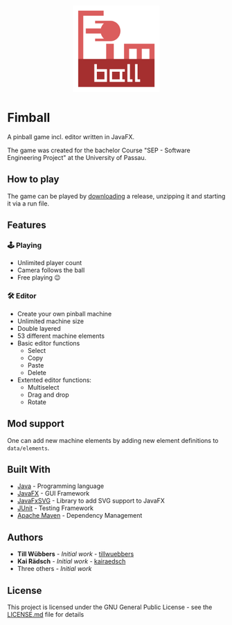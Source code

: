 <p align="center"><img height="200px" src="images/logo.png"/></p>

# Fimball
A pinball game incl. editor written in JavaFX.

The game was created for the bachelor Course "SEP - Software Engineering Project" at the University of Passau.

## How to play
The game can be played by [downloading](https://next.dascloud.de/index.php/s/RxtPJTk6YegKwPb) a release, unzipping it and starting it via a run file.

## Features

### 🕹 Playing 
* Unlimited player count
* Camera follows the ball
* Free playing 😉

### 🛠 Editor
* Create your own pinball machine
* Unlimited machine size
* Double layered
* 53 different machine elements
* Basic editor functions
  * Select
  * Copy
  * Paste
  * Delete
* Extented editor functions:
  * Multiselect
  * Drag and drop
  * Rotate

## Mod support
One can add new machine elements by adding new element definitions to `data/elements`.

## Built With
* [Java](https://openjdk.java.net/) - Programming language
* [JavaFX](https://wiki.openjdk.java.net/display/OpenJFX/Main) - GUI Framework
* [JavaFxSVG](https://github.com/codecentric/javafxsvg) - Library to add SVG support to JavaFX
* [JUnit](https://junit.org/) - Testing Framework
* [Apache Maven](https://maven.apache.org/) - Dependency Management

## Authors
* **Till Wübbers** - *Initial work* - [tillwuebbers](https://github.com/tillwuebbers)
* **Kai Rädsch** - *Initial work* - [kairaedsch](https://github.com/kairaedsch)
* Three others - *Initial work*

## License
This project is licensed under the GNU General Public License - see the [LICENSE.md](LICENSE.md) file for details
